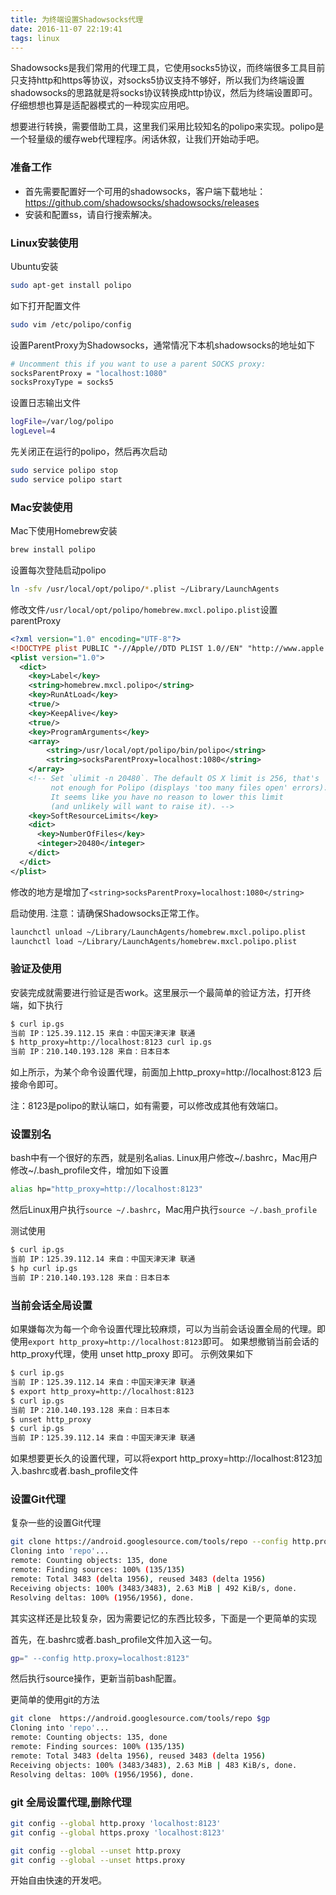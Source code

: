```yaml
---
title: 为终端设置Shadowsocks代理
date: 2016-11-07 22:19:41
tags: linux
---
```


Shadowsocks是我们常用的代理工具，它使用socks5协议，而终端很多工具目前只支持http和https等协议，对socks5协议支持不够好，所以我们为终端设置shadowsocks的思路就是将socks协议转换成http协议，然后为终端设置即可。仔细想想也算是适配器模式的一种现实应用吧。

想要进行转换，需要借助工具，这里我们采用比较知名的polipo来实现。polipo是一个轻量级的缓存web代理程序。闲话休叙，让我们开始动手吧。


### 准备工作

- 首先需要配置好一个可用的shadowsocks，客户端下载地址：https://github.com/shadowsocks/shadowsocks/releases
- 安装和配置ss，请自行搜索解决。

<!-- more -->
### Linux安装使用

Ubuntu安装

```bash
sudo apt-get install polipo
```

如下打开配置文件

```bash
sudo vim /etc/polipo/config
```

设置ParentProxy为Shadowsocks，通常情况下本机shadowsocks的地址如下

```bash
# Uncomment this if you want to use a parent SOCKS proxy:
socksParentProxy = "localhost:1080"
socksProxyType = socks5
```

设置日志输出文件
```bash
logFile=/var/log/polipo
logLevel=4
```


先关闭正在运行的polipo，然后再次启动

```bash
sudo service polipo stop
sudo service polipo start
```


### Mac安装使用
Mac下使用Homebrew安装

```bash
brew install polipo
```

设置每次登陆启动polipo

```bash
ln -sfv /usr/local/opt/polipo/*.plist ~/Library/LaunchAgents
```
修改文件`/usr/local/opt/polipo/homebrew.mxcl.polipo.plist`设置parentProxy

```xml
<?xml version="1.0" encoding="UTF-8"?>
<!DOCTYPE plist PUBLIC "-//Apple//DTD PLIST 1.0//EN" "http://www.apple.com/DTDs/PropertyList-1.0.dtd">
<plist version="1.0">
  <dict>
    <key>Label</key>
    <string>homebrew.mxcl.polipo</string>
    <key>RunAtLoad</key>
    <true/>
    <key>KeepAlive</key>
    <true/>
    <key>ProgramArguments</key>
    <array>
        <string>/usr/local/opt/polipo/bin/polipo</string>
        <string>socksParentProxy=localhost:1080</string>
    </array>
    <!-- Set `ulimit -n 20480`. The default OS X limit is 256, that's
         not enough for Polipo (displays 'too many files open' errors).
         It seems like you have no reason to lower this limit
         (and unlikely will want to raise it). -->
    <key>SoftResourceLimits</key>
    <dict>
      <key>NumberOfFiles</key>
      <integer>20480</integer>
    </dict>
  </dict>
</plist>
```
修改的地方是增加了`<string>socksParentProxy=localhost:1080</string>`



启动使用. 注意：请确保Shadowsocks正常工作。

```bash
launchctl unload ~/Library/LaunchAgents/homebrew.mxcl.polipo.plist
launchctl load ~/Library/LaunchAgents/homebrew.mxcl.polipo.plist
```


### 验证及使用

安装完成就需要进行验证是否work。这里展示一个最简单的验证方法，打开终端，如下执行

```bash
$ curl ip.gs
当前 IP：125.39.112.15 来自：中国天津天津 联通
$ http_proxy=http://localhost:8123 curl ip.gs
当前 IP：210.140.193.128 来自：日本日本
```
如上所示，为某个命令设置代理，前面加上http_proxy=http://localhost:8123 后接命令即可。

注：8123是polipo的默认端口，如有需要，可以修改成其他有效端口。

### 设置别名

bash中有一个很好的东西，就是别名alias. Linux用户修改~/.bashrc，Mac用户修改~/.bash_profile文件，增加如下设置

```bash
alias hp="http_proxy=http://localhost:8123"
```

然后Linux用户执行`source ~/.bashrc`，Mac用户执行`source ~/.bash_profile`

测试使用

```bash
$ curl ip.gs
当前 IP：125.39.112.14 来自：中国天津天津 联通
$ hp curl ip.gs
当前 IP：210.140.193.128 来自：日本日本 
```

### 当前会话全局设置

如果嫌每次为每一个命令设置代理比较麻烦，可以为当前会话设置全局的代理。即使用`export http_proxy=http://localhost:8123`即可。 如果想撤销当前会话的http_proxy代理，使用 unset http_proxy 即可。 示例效果如下

```bash
$ curl ip.gs
当前 IP：125.39.112.14 来自：中国天津天津 联通
$ export http_proxy=http://localhost:8123
$ curl ip.gs
当前 IP：210.140.193.128 来自：日本日本 
$ unset http_proxy
$ curl ip.gs
当前 IP：125.39.112.14 来自：中国天津天津 联通
```
如果想要更长久的设置代理，可以将export http_proxy=http://localhost:8123加入.bashrc或者.bash_profile文件

### 设置Git代理

复杂一些的设置Git代理

```bash
git clone https://android.googlesource.com/tools/repo --config http.proxy=localhost:8123
Cloning into 'repo'...
remote: Counting objects: 135, done
remote: Finding sources: 100% (135/135)
remote: Total 3483 (delta 1956), reused 3483 (delta 1956)
Receiving objects: 100% (3483/3483), 2.63 MiB | 492 KiB/s, done.
Resolving deltas: 100% (1956/1956), done.
```
其实这样还是比较复杂，因为需要记忆的东西比较多，下面是一个更简单的实现

首先，在.bashrc或者.bash_profile文件加入这一句。
```bash
gp=" --config http.proxy=localhost:8123"
```
然后执行source操作，更新当前bash配置。

更简单的使用git的方法

```bash
git clone  https://android.googlesource.com/tools/repo $gp
Cloning into 'repo'...
remote: Counting objects: 135, done
remote: Finding sources: 100% (135/135)
remote: Total 3483 (delta 1956), reused 3483 (delta 1956)
Receiving objects: 100% (3483/3483), 2.63 MiB | 483 KiB/s, done.
Resolving deltas: 100% (1956/1956), done.
```
### git 全局设置代理,删除代理

```bash
git config --global http.proxy 'localhost:8123'
git config --global https.proxy 'localhost:8123'

git config --global --unset http.proxy
git config --global --unset https.proxy
```

开始自由快速的开发吧。
